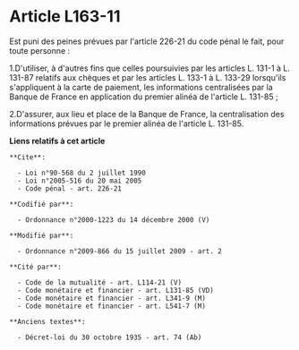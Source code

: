 # Article L163-11

Est puni des peines prévues par l'article 226-21 du code pénal le fait, pour toute personne : 

1.D'utiliser, à d'autres fins que celles poursuivies par les articles L. 131-1 à L. 131-87 relatifs aux chèques et par les
articles L. 133-1 à L. 133-29 lorsqu'ils s'appliquent à la carte de paiement, les informations centralisées par la Banque de
France en application du premier alinéa de l'article L. 131-85 ; 

2.D'assurer, aux lieu et place de la Banque de France, la centralisation des informations prévues par le premier alinéa de
l'article L. 131-85.

**Liens relatifs à cet article**

	**Cite**:

	  - Loi n°90-568 du 2 juillet 1990
	  - Loi n°2005-516 du 20 mai 2005
	  - Code pénal - art. 226-21

	**Codifié par**:

	  - Ordonnance n°2000-1223 du 14 décembre 2000 (V)

	**Modifié par**:

	  - Ordonnance n°2009-866 du 15 juillet 2009 - art. 2

	**Cité par**:

	  - Code de la mutualité - art. L114-21 (V)
	  - Code monétaire et financier - art. L131-85 (VD)
	  - Code monétaire et financier - art. L341-9 (M)
	  - Code monétaire et financier - art. L541-7 (M)

	**Anciens textes**:

	  - Décret-loi du 30 octobre 1935 - art. 74 (Ab)
